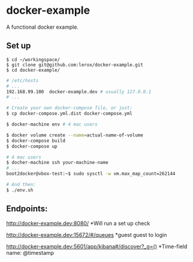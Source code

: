 # docker-example

A functional docker example.

## Set up

```
$ cd ~/workingspace/
$ git clone git@github.com:lerox/docker-example.git
$ cd docker-example/
```

```bash
# /etc/hosts
# ...
192.168.99.100  docker-example.dev # usually 127.0.0.1
# ...
```

```bash
# Create your own docker-compose file, or just:
$ cp docker-compose.yml.dist docker-compose.yml
```

```bash
$ docker-machine env # 4 mac users
```

```bash
$ docker volume create --name=actual-name-of-volume
$ docker-compose build
$ docker-compose up
```

```bash
# 4 mac users
$ docher-machine ssh your-machine-name
# ...
boot2docker@vbox-test:~$ sudo sysctl -w vm.max_map_count=262144
```

```bash
# And then:
$ ./env.sh
```

## Endpoints:

http://docker-example.dev:8080/ *Will run a set up check

http://docker-example.dev:15672/#/queues *guest guest to login

http://docker-example.dev:5601/app/kibana#/discover?_g=() *Time-field name: @timestamp

